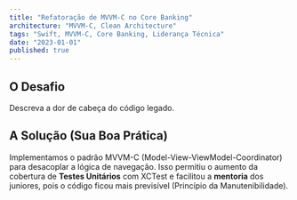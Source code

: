 ```yaml
---
title: "Refatoração de MVVM-C no Core Banking"
architecture: "MVVM-C, Clean Architecture"
tags: "Swift, MVVM-C, Core Banking, Liderança Técnica"
date: "2023-01-01"
published: true
---
```


## O Desafio
Descreva a dor de cabeça do código legado.

## A Solução (Sua Boa Prática)
Implementamos o padrão MVVM-C (Model-View-ViewModel-Coordinator) para desacoplar a lógica de navegação. Isso permitiu o aumento da cobertura de **Testes Unitários** com XCTest e facilitou a **mentoria** dos juniores, pois o código ficou mais previsível (Princípio da Manutenibilidade).